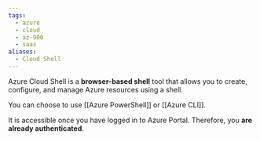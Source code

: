 ```yaml
---
tags:
  - azure
  - cloud
  - az-900
  - saas
aliases:
  - Cloud Shell
---
```


Azure Cloud Shell is a **browser-based shell** tool that allows you to create, configure, and manage Azure resources using a shell.

You can choose to use [[Azure PowerShell]] or [[Azure CLI]].

It is accessible once you have logged in to Azure Portal. Therefore, you **are already authenticated**.
